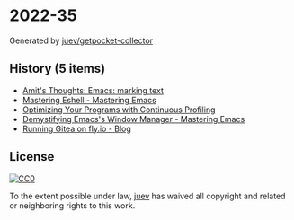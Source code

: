 # 2022-35

Generated by [juev/getpocket-collector](https://github.com/juev/getpocket-collector)

## History (5 items)

- [Amit's Thoughts: Emacs: marking text](https://amitp.blogspot.com/2022/08/emacs-marking-text.html)
- [Mastering Eshell - Mastering Emacs](https://www.masteringemacs.org/article/complete-guide-mastering-eshell)
- [Optimizing Your Programs with Continuous Profiling](https://www.polarsignals.com/blog/posts/2022/08/30/optimizing-with-continuous-profiling/)
- [Demystifying Emacs's Window Manager - Mastering Emacs](https://www.masteringemacs.org/article/demystifying-emacs-window-manager)
- [Running Gitea on fly.io - Blog](https://blog.gitea.io/2022/04/running-gitea-on-fly.io/)

## License

[![CC0](https://mirrors.creativecommons.org/presskit/buttons/88x31/svg/cc-zero.svg)](https://creativecommons.org/publicdomain/zero/1.0/)

To the extent possible under law, [juev](https://github.com/juev) has waived all copyright and related or neighboring rights to this work.
